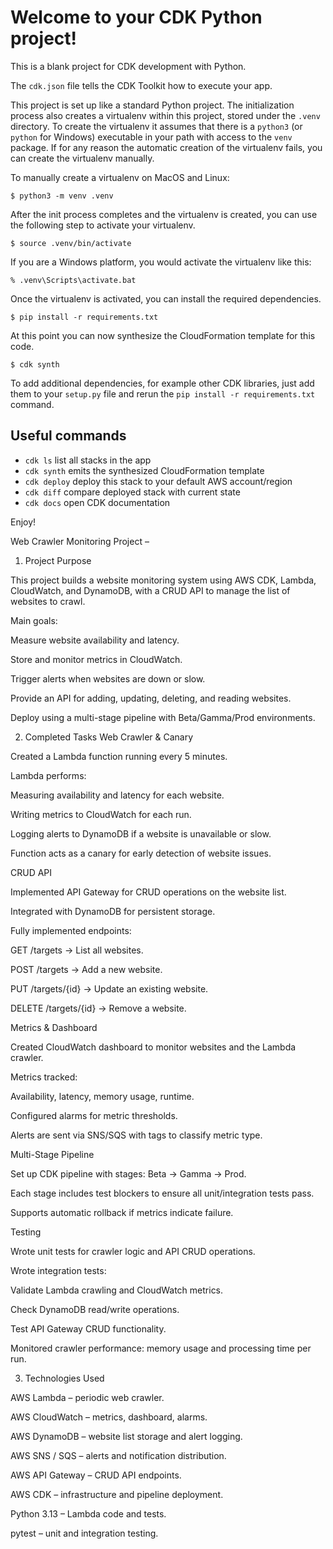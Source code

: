 
# Welcome to your CDK Python project!

This is a blank project for CDK development with Python.

The `cdk.json` file tells the CDK Toolkit how to execute your app.

This project is set up like a standard Python project.  The initialization
process also creates a virtualenv within this project, stored under the `.venv`
directory.  To create the virtualenv it assumes that there is a `python3`
(or `python` for Windows) executable in your path with access to the `venv`
package. If for any reason the automatic creation of the virtualenv fails,
you can create the virtualenv manually.

To manually create a virtualenv on MacOS and Linux:

```
$ python3 -m venv .venv
```

After the init process completes and the virtualenv is created, you can use the following
step to activate your virtualenv.

```
$ source .venv/bin/activate
```

If you are a Windows platform, you would activate the virtualenv like this:

```
% .venv\Scripts\activate.bat
```

Once the virtualenv is activated, you can install the required dependencies.

```
$ pip install -r requirements.txt
```

At this point you can now synthesize the CloudFormation template for this code.

```
$ cdk synth
```

To add additional dependencies, for example other CDK libraries, just add
them to your `setup.py` file and rerun the `pip install -r requirements.txt`
command.

## Useful commands

 * `cdk ls`          list all stacks in the app
 * `cdk synth`       emits the synthesized CloudFormation template
 * `cdk deploy`      deploy this stack to your default AWS account/region
 * `cdk diff`        compare deployed stack with current state
 * `cdk docs`        open CDK documentation

Enjoy!

Web Crawler Monitoring Project – 
1. Project Purpose

This project builds a website monitoring system using AWS CDK, Lambda, CloudWatch, and DynamoDB, with a CRUD API to manage the list of websites to crawl.

Main goals:

Measure website availability and latency.

Store and monitor metrics in CloudWatch.

Trigger alerts when websites are down or slow.

Provide an API for adding, updating, deleting, and reading websites.

Deploy using a multi-stage pipeline with Beta/Gamma/Prod environments.

2. Completed Tasks
Web Crawler & Canary

Created a Lambda function running every 5 minutes.

Lambda performs:

Measuring availability and latency for each website.

Writing metrics to CloudWatch for each run.

Logging alerts to DynamoDB if a website is unavailable or slow.

Function acts as a canary for early detection of website issues.

CRUD API

Implemented API Gateway for CRUD operations on the website list.

Integrated with DynamoDB for persistent storage.

Fully implemented endpoints:

GET /targets → List all websites.

POST /targets → Add a new website.

PUT /targets/{id} → Update an existing website.

DELETE /targets/{id} → Remove a website.

Metrics & Dashboard

Created CloudWatch dashboard to monitor websites and the Lambda crawler.

Metrics tracked:

Availability, latency, memory usage, runtime.

Configured alarms for metric thresholds.

Alerts are sent via SNS/SQS with tags to classify metric type.

Multi-Stage Pipeline

Set up CDK pipeline with stages: Beta → Gamma → Prod.

Each stage includes test blockers to ensure all unit/integration tests pass.

Supports automatic rollback if metrics indicate failure.

Testing

Wrote unit tests for crawler logic and API CRUD operations.

Wrote integration tests:

Validate Lambda crawling and CloudWatch metrics.

Check DynamoDB read/write operations.

Test API Gateway CRUD functionality.

Monitored crawler performance: memory usage and processing time per run.

3. Technologies Used

AWS Lambda – periodic web crawler.

AWS CloudWatch – metrics, dashboard, alarms.

AWS DynamoDB – website list storage and alert logging.

AWS SNS / SQS – alerts and notification distribution.

AWS API Gateway – CRUD API endpoints.

AWS CDK – infrastructure and pipeline deployment.

Python 3.13 – Lambda code and tests.

pytest – unit and integration testing.
